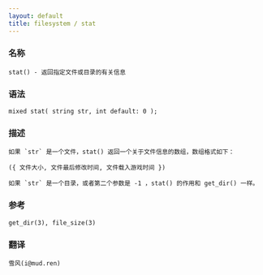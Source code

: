 ```yaml
---
layout: default
title: filesystem / stat
---
```


### 名称

    stat() - 返回指定文件或目录的有关信息

### 语法

    mixed stat( string str, int default: 0 );

### 描述

    如果 `str` 是一个文件，stat() 返回一个关于文件信息的数组，数组格式如下：

    ({ 文件大小, 文件最后修改时间, 文件载入游戏时间 })

    如果 `str` 是一个目录，或者第二个参数是 -1 ，stat() 的作用和 get_dir() 一样。

### 参考

    get_dir(3), file_size(3)

### 翻译

    雪风(i@mud.ren)
